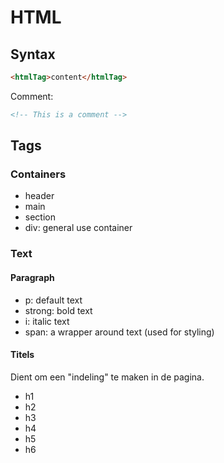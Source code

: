# HTML 
## Syntax 
```html
<htmlTag>content</htmlTag>
```

Comment: 
```html
<!-- This is a comment -->
```

## Tags
### Containers
 - header 
 - main
 - section
 - div: general use container

### Text

#### Paragraph
 - p: default text
 - strong: bold text
 - i: italic text
 - span: a wrapper around text (used for styling)

#### Titels
Dient om een "indeling" te maken in de pagina.  
 - h1
 - h2
 - h3
 - h4
 - h5
 - h6